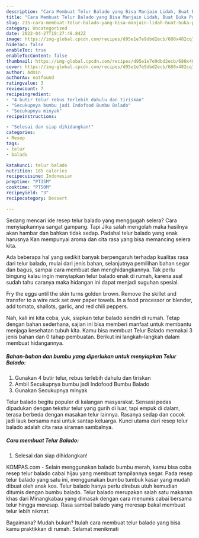```yaml
---
description: "Cara Membuat Telur Balado yang Bisa Manjain Lidah, Buat Buka Puasa Bikin Ngiler"
title: "Cara Membuat Telur Balado yang Bisa Manjain Lidah, Buat Buka Puasa Bikin Ngiler"
slug: 215-cara-membuat-telur-balado-yang-bisa-manjain-lidah-buat-buka-puasa-bikin-ngiler
category: Uncategorized
date: 2022-04-27T19:27:49.842Z
image: https://img-global.cpcdn.com/recipes/d95e1e7e9dbd2ecb/680x482cq70/telur-balado-foto-resep-utama.jpg
hideToc: false
enableToc: true
enableTocContent: false
thumbnail: https://img-global.cpcdn.com/recipes/d95e1e7e9dbd2ecb/680x482cq70/telur-balado-foto-resep-utama.jpg
cover: https://img-global.cpcdn.com/recipes/d95e1e7e9dbd2ecb/680x482cq70/telur-balado-foto-resep-utama.jpg
author: Admin
authorAv: notfound
ratingvalue: 3
reviewcount: 7
recipeingredient:
- "4 butir telur rebus terlebih dahulu dan tiriskan"
- "Secukupnya bumbu jadi Indofood Bumbu Balado"
- "Secukupnya minyak"
recipeinstructions:

- "Selesai dan siap dihidangkan!"
categories:
- Resep
tags:
- telur
- balado

katakunci: telur balado 
nutrition: 185 calories
recipecuisine: Indonesian
preptime: "PT35M"
cooktime: "PT50M"
recipeyield: "3"
recipecategory: Dessert

---
```



Sedang mencari ide resep telur balado yang menggugah selera? Cara menyiapkannya sangat gampang. Tapi Jika salah mengolah maka hasilnya akan hambar dan bahkan tidak sedap. Padahal telur balado yang enak harusnya Kan mempunyai aroma dan cita rasa yang bisa memancing selera kita.


Ada beberapa hal yang sedikit banyak berpengaruh terhadap kualitas rasa dari telur balado, mulai dari jenis bahan, selanjutnya pemilihan bahan segar dan bagus, sampai cara membuat dan menghidangkannya. Tak perlu bingung kalau ingin menyiapkan telur balado enak di rumah, karena asal sudah tahu caranya maka hidangan ini dapat menjadi suguhan spesial.

Fry the eggs until the skin turns golden brown. Remove the skillet and transfer to a wire rack set over paper towels. In a food processor or blender, add tomato, shallots, garlic, and red chili peppers.


Nah, kali ini kita coba, yuk, siapkan telur balado sendiri di rumah. Tetap dengan bahan sederhana, sajian ini bisa memberi manfaat untuk membantu menjaga kesehatan tubuh kita. Kamu bisa membuat Telur Balado memakai 3 jenis bahan dan 0 tahap pembuatan. Berikut ini langkah-langkah dalam membuat hidangannya.

<!--inarticleads1-->

##### Bahan-bahan dan bumbu yang diperlukan untuk menyiapkan Telur Balado:

1. Gunakan 4 butir telur, rebus terlebih dahulu dan tiriskan
1. Ambil Secukupnya bumbu jadi Indofood Bumbu Balado
1. Gunakan Secukupnya minyak


Telur balado begitu populer di kalangan masyarakat. Sensasi pedas dipadukan dengan tekstur telur yang gurih di luar, tapi empuk di dalam, terasa berbeda dengan masakan telur lainnya. Rasanya sedap dan cocok jadi lauk bersama nasi untuk santap keluarga. Kunci utama dari resep telur balado adalah cita rasa siraman sambalnya. 

<!--inarticleads2-->

##### Cara membuat Telur Balado:


1. Selesai dan siap dihidangkan!

KOMPAS.com - Selain menggunakan balado bumbu merah, kamu bisa coba resep telur balado cabai hijau yang membuat tampilannya segar. Pada resep telur balado yang satu ini, menggunakan bumbu tumbuk kasar yang mudah dibuat oleh anak kos. Telur balado hanya perlu direbus utuh kemudian ditumis dengan bumbu balado. Telur balado merupakan salah satu makanan khas dari Minangkabau yang dimasak dengan cara menumis cabai bersama telur hingga meresap. Rasa sambal balado yang meresap bakal membuat telur lebih nikmat. 

Bagaimana? Mudah bukan? Itulah cara membuat telur balado yang bisa kamu praktikkan di rumah. Selamat menikmati
